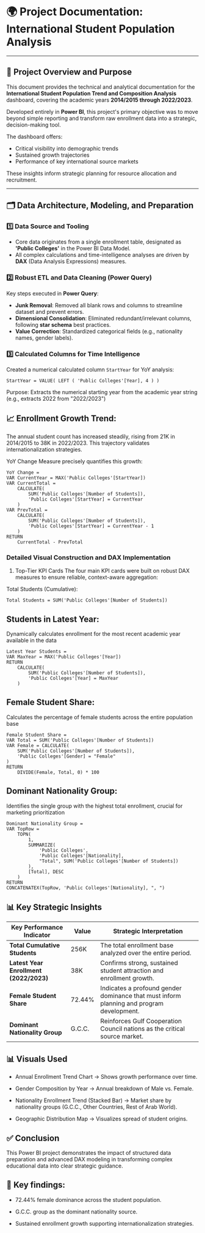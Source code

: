 # 🌍 Project Documentation: International Student Population Analysis  

---

## 📌 Project Overview and Purpose  
This document provides the technical and analytical documentation for the **International Student Population Trend and Composition Analysis** dashboard, covering the academic years **2014/2015 through 2022/2023**.  

Developed entirely in **Power BI**, this project's primary objective was to move beyond simple reporting and transform raw enrollment data into a strategic, decision-making tool.  

The dashboard offers:  
- Critical visibility into demographic trends  
- Sustained growth trajectories  
- Performance of key international source markets  

These insights inform strategic planning for resource allocation and recruitment.  

---

## 🗂️ Data Architecture, Modeling, and Preparation  

### 1️⃣ Data Source and Tooling  
- Core data originates from a single enrollment table, designated as **'Public Colleges'** in the Power BI Data Model.  
- All complex calculations and time-intelligence analyses are driven by **DAX** (Data Analysis Expressions) measures.  

### 2️⃣ Robust ETL and Data Cleaning (Power Query)  
Key steps executed in **Power Query**:  
- **Junk Removal**: Removed all blank rows and columns to streamline dataset and prevent errors.  
- **Dimensional Consolidation**: Eliminated redundant/irrelevant columns, following **star schema** best practices.  
- **Value Correction**: Standardized categorical fields (e.g., nationality names, gender labels).  

### 3️⃣ Calculated Columns for Time Intelligence  
Created a numerical calculated column `StartYear` for YoY analysis:  

```DAX
StartYear = VALUE( LEFT ( 'Public Colleges'[Year], 4 ) )
```

Purpose: Extracts the numerical starting year from the academic year string (e.g., extracts 2022 from "2022/2023")

## 📈 Enrollment Growth Trend:

The annual student count has increased steadily, rising from 21K in 2014/2015 to 38K in 2022/2023. This trajectory validates internationalization strategies.

YoY Change Measure precisely quantifies this growth:

```DAX
YoY Change = 
VAR CurrentYear = MAX('Public Colleges'[StartYear])
VAR CurrentTotal =
    CALCULATE(
        SUM('Public Colleges'[Number of Students]),
        'Public Colleges'[StartYear] = CurrentYear
    )
VAR PrevTotal =
    CALCULATE(
        SUM('Public Colleges'[Number of Students]),
        'Public Colleges'[StartYear] = CurrentYear - 1
    )
RETURN
    CurrentTotal - PrevTotal
```

### Detailed Visual Construction and DAX Implementation

1. Top-Tier KPI Cards
The four main KPI cards were built on robust DAX measures to ensure reliable, context-aware aggregation:

Total Students (Cumulative):

```DAX
Total Students = SUM('Public Colleges'[Number of Students])
```

## Students in Latest Year:
Dynamically calculates enrollment for the most recent academic year available in the data

```DAX
Latest Year Students = 
VAR MaxYear = MAX('Public Colleges'[Year])
RETURN
    CALCULATE(
        SUM('Public Colleges'[Number of Students]),
        'Public Colleges'[Year] = MaxYear
    )
```

## Female Student Share:
Calculates the percentage of female students across the entire population base

```DAX
Female Student Share = 
VAR Total = SUM('Public Colleges'[Number of Students])
VAR Female = CALCULATE(
    SUM('Public Colleges'[Number of Students]),
    'Public Colleges'[Gender] = "Female"
)
RETURN
    DIVIDE(Female, Total, 0) * 100
```

## Dominant Nationality Group:
Identifies the single group with the highest total enrollment, crucial for marketing prioritization

```DAX
Dominant Nationality Group = 
VAR TopRow =
    TOPN(
        1,
        SUMMARIZE(
            'Public Colleges',
            'Public Colleges'[Nationality],
            "Total", SUM('Public Colleges'[Number of Students])
        ),
        [Total], DESC
    )
RETURN
CONCATENATEX(TopRow, 'Public Colleges'[Nationality], ", ")
```

## 📊 Key Strategic Insights

| Key Performance Indicator              | Value  | Strategic Interpretation                                                                 |
| -------------------------------------- | ------ | ---------------------------------------------------------------------------------------- |
| **Total Cumulative Students**          | 256K   | The total enrollment base analyzed over the entire period.                               |
| **Latest Year Enrollment (2022/2023)** | 38K    | Confirms strong, sustained student attraction and enrollment growth.                     |
| **Female Student Share**               | 72.44% | Indicates a profound gender dominance that must inform planning and program development. |
| **Dominant Nationality Group**         | G.C.C. | Reinforces Gulf Cooperation Council nations as the critical source market.               |


## 📊 Visuals Used

- Annual Enrollment Trend Chart → Shows growth performance over time.

- Gender Composition by Year → Annual breakdown of Male vs. Female.

- Nationality Enrollment Trend (Stacked Bar) → Market share by nationality groups (G.C.C., Other Countries, Rest of Arab World).

- Geographic Distribution Map → Visualizes spread of student origins.


## ✅ Conclusion

This Power BI project demonstrates the impact of structured data preparation and advanced DAX modeling in transforming complex educational data into clear strategic guidance.

## 🔑 Key findings:

- 72.44% female dominance across the student population.

- G.C.C. group as the dominant nationality source.

- Sustained enrollment growth supporting internationalization strategies.
